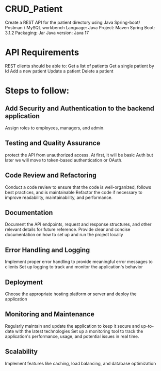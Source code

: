 # CRUD_Patient 
Create a REST API for the patient directory using Java Spring-boot/ Postman / MySQL workbench
Language: Java
Project: Maven
Spring Boot: 3.1.2
Packaging: Jar
Java version: Java 17

# API Requirements
REST clients should be able to:
Get a list of patients
Get a single patient by Id
Add a new patient
Update a patient
Delete a patient


# Steps to follow:
## Add Security and Authentication to the backend application
Assign roles to employees, managers, and admin.

## Testing and Quality Assurance
protect the API from unauthorized access.
At first, it will be basic Auth but later we will move to token-based authentication or OAuth.

## Code Review and Refactoring
Conduct a code review to ensure that the code is well-organized, follows best practices, and is maintainable
Refactor the code if necessary to improve readability, maintainability, and performance.

## Documentation
Document the API endpoints, request and response structures, and other relevant details for future reference.
Provide clear and concise documentation on how to set up and run the project locally

## Error Handling and Logging
Implement proper error handling to provide meaningful error messages to clients
Set up logging to track and monitor the application's behavior

## Deployment
Choose the appropriate hosting platform or server and deploy the application

## Monitoring and Maintenance
Regularly maintain and update the application to keep it secure and up-to-date with the latest technologies
Set up a monitoring tool to track the application's performance, usage, and potential issues in real time.

## Scalability
Implement features like caching, load balancing, and database optimization


